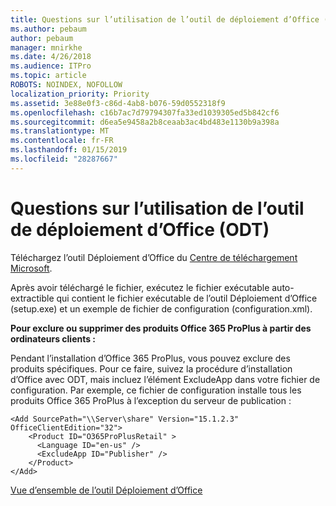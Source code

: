 ```yaml
---
title: Questions sur l’utilisation de l’outil de déploiement d’Office (ODT)
ms.author: pebaum
author: pebaum
manager: mnirkhe
ms.date: 4/26/2018
ms.audience: ITPro
ms.topic: article
ROBOTS: NOINDEX, NOFOLLOW
localization_priority: Priority
ms.assetid: 3e88e0f3-c86d-4ab8-b076-59d0552318f9
ms.openlocfilehash: c16b7ac7d79794307fa33ed1039305ed5b842cf6
ms.sourcegitcommit: d6ea5e9458a2b8ceaab3ac4bd483e1130b9a398a
ms.translationtype: MT
ms.contentlocale: fr-FR
ms.lasthandoff: 01/15/2019
ms.locfileid: "28287667"
---
```

# <a name="questions-about-how-to-use-the-office-deployment-tool-odt"></a>Questions sur l’utilisation de l’outil de déploiement d’Office (ODT)

Téléchargez l’outil Déploiement d’Office du [Centre de téléchargement Microsoft](http://go.microsoft.com/fwlink/p/?LinkID=626065).
  
Après avoir téléchargé le fichier, exécutez le fichier exécutable auto-extractible qui contient le fichier exécutable de l’outil Déploiement d’Office (setup.exe) et un exemple de fichier de configuration (configuration.xml).
  
 **Pour exclure ou supprimer des produits Office 365 ProPlus à partir des ordinateurs clients :**
  
Pendant l’installation d’Office 365 ProPlus, vous pouvez exclure des produits spécifiques. Pour ce faire, suivez la procédure d’installation d’Office avec ODT, mais incluez l’élément ExcludeApp dans votre fichier de configuration. Par exemple, ce fichier de configuration installe tous les produits Office 365 ProPlus à l’exception du serveur de publication :
  
```
<Add SourcePath="\\Server\share" Version="15.1.2.3" OfficeClientEdition="32">
    <Product ID="O365ProPlusRetail" >
      <Language ID="en-us" />
      <ExcludeApp ID="Publisher" />
    </Product>
</Add>
```

[Vue d’ensemble de l’outil Déploiement d’Office](https://docs.microsoft.com/deployoffice/overview-of-the-office-2016-deployment-tool)
  

